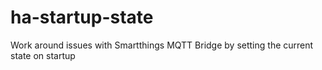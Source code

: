 # ha-startup-state
Work around issues with Smartthings MQTT Bridge by setting the current state on startup
